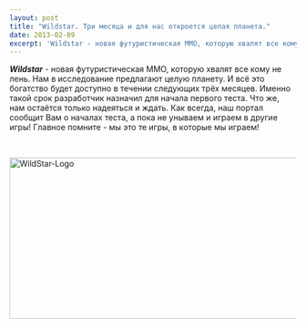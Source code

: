 ```yaml
---
layout: post
title: "Wildstar. Три месяца и для нас откроется целая планета."
date: 2013-02-09
excerpt: 'Wildstar - новая футуристическая ММО, которую хвалят все кому не лень. Нам в исследование предлагают целую планету...'
---
```


<em><strong>Wildstar</strong></em> - новая футуристическая ММО, которую хвалят все кому не лень. Нам в исследование предлагают целую планету. И всё это богатство будет доступно в течении следующих трёх месяцев. Именно такой срок разработчик назначил для начала первого теста. Что же, нам остаётся только надеяться и ждать. Как всегда, наш портал сообщит Вам о началах теста, а пока не унываем и играем в другие игры! Главное помните - мы это те игры, в которые мы играем!

&nbsp;

<a href="http://gamersoul.ru/wp-content/uploads/2013/02/WildStar-Logo.jpg"><img class="size-full wp-image-1230 aligncenter" alt="WildStar-Logo" src="http://gamersoul.ru/wp-content/uploads/2013/02/WildStar-Logo.jpg" width="560" height="283" /></a>
